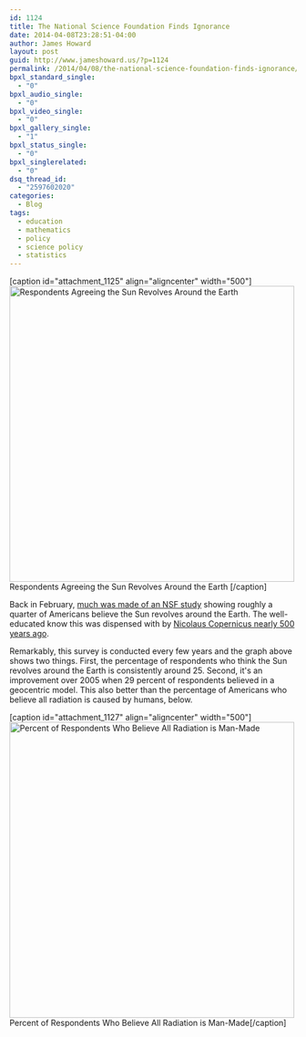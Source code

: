 ```yaml
---
id: 1124
title: The National Science Foundation Finds Ignorance
date: 2014-04-08T23:28:51-04:00
author: James Howard
layout: post
guid: http://www.jameshoward.us/?p=1124
permalink: /2014/04/08/the-national-science-foundation-finds-ignorance/
bpxl_standard_single:
  - "0"
bpxl_audio_single:
  - "0"
bpxl_video_single:
  - "0"
bpxl_gallery_single:
  - "1"
bpxl_status_single:
  - "0"
bpxl_singlerelated:
  - "0"
dsq_thread_id:
  - "2597602020"
categories:
  - Blog
tags:
  - education
  - mathematics
  - policy
  - science policy
  - statistics
---
```

[caption id="attachment_1125" align="aligncenter" width="500"]<a href="https://jameshoward.us/wp-content/uploads/2014/04/SunAroundEarth.png"><img src="https://jameshoward.us/wp-content/uploads/2014/04/SunAroundEarth.png" alt="Respondents Agreeing the Sun Revolves Around the Earth" width="500" height="519" class="size-full wp-image-1125" /></a> Respondents Agreeing the Sun Revolves Around the Earth [/caption]

Back in February, <a href="http://www.npr.org/blogs/thetwo-way/2014/02/14/277058739/1-in-4-americans-think-the-sun-goes-around-the-earth-survey-says" title="1 In 4 Americans Thinks The Sun Goes Around The Earth, Survey Says">much was made of an NSF study</a> showing roughly a quarter of Americans believe the Sun revolves around the Earth.  The well-educated know this was dispensed with by <a href="http://en.wikipedia.org/wiki/Copernican_heliocentrism" title="Copernican heliocentrism">Nicolaus Copernicus nearly 500 years ago</a>.

Remarkably, this survey is conducted every few years and the graph above shows two things.  First, the percentage of respondents who think the Sun revolves around the Earth is consistently around 25.  Second, it's an improvement over 2005 when 29 percent of respondents believed in a geocentric model.  This also better than the percentage of Americans who believe all radiation is caused by humans, below.

[caption id="attachment_1127" align="aligncenter" width="500"]<a href="https://jameshoward.us/wp-content/uploads/2014/04/RadiationManMade.png"><img src="https://jameshoward.us/wp-content/uploads/2014/04/RadiationManMade.png" alt="Percent of Respondents Who Believe All Radiation is Man-Made" width="500" height="519" class="size-full wp-image-1127" /></a> Percent of Respondents Who Believe All Radiation is Man-Made[/caption]
